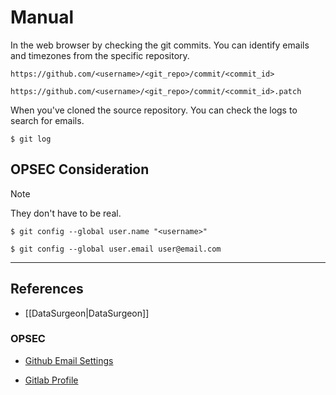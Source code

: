 # Manual

In the web browser by checking the git commits. You can identify emails and timezones from the specific repository.

```
https://github.com/<username>/<git_repo>/commit/<commit_id>

https://github.com/<username>/<git_repo>/commit/<commit_id>.patch
```

When you've cloned the source repository. You can check the logs to search for emails.

```
$ git log
```

## OPSEC Consideration

> [!NOTE]
> They don't have to be real.

```
$ git config --global user.name "<username>"

$ git config --global user.email user@email.com
```

---
## References

- [[DataSurgeon|DataSurgeon]]

### OPSEC

- [Github Email Settings](https://github.com/settings/emails)

- [Gitlab Profile](https://gitlab.com/-/profile)